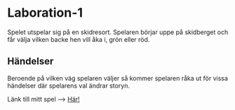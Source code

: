 # Laboration-1

Spelet utspelar sig på en skidresort. Spelaren börjar uppe på skidberget och får välja vilken backe hen vill åka i, grön eller röd.

## Händelser

Beroende på vilken väg spelaren väljer så kommer spelaren råka ut för vissa händelser där spelarens val ändrar storyn.

Länk till mitt spel --> [Här!](https://mikaelaand.github.io/Laboration-1/)
